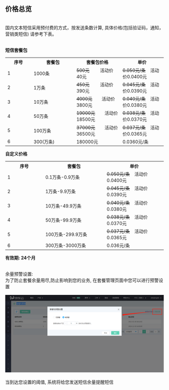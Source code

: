 ## 价格总览<br>
<br>
国内文本短信采用预付费的方式，按发送条数计算, 具体价格(包括验证码，通知，营销类短信) 请参考下表。<br><br>

**短信套餐包**<br>
<table>
     <tr align="center">
        <th width="200">序号</th>
        <th width="300">套餐包</th>
        <th width="300">套餐包价格</th>
        <th width="300">单价</th>
     </tr>
     <tr>
         <td>1</td>
         <td>1000条</td>
         <td><del>500元</del>&nbsp;&nbsp;&nbsp;&nbsp;&nbsp;&nbsp;&nbsp;&nbsp;&nbsp;活动价40元</td>
         <td><del>0.050元/条</del>&nbsp;&nbsp;&nbsp;&nbsp;活动价0.0400元</td>
      </tr>
      <tr>
         <td>2</td>
         <td>1万条</td>
         <td><del>450元</del>&nbsp;&nbsp;&nbsp;&nbsp;&nbsp;&nbsp;&nbsp;&nbsp;&nbsp;活动价390元</td>
         <td><del>0.045元/条</del>&nbsp;&nbsp;&nbsp;&nbsp;活动价0.0390元</td>
      </tr>
      <tr>
         <td>3</td>
         <td>10万条</td>
         <td><del>4000元</del>&nbsp;&nbsp;&nbsp;&nbsp;&nbsp;&nbsp;&nbsp;&nbsp;活动价3800元</td>
         <td><del>0.040元/条</del>&nbsp;&nbsp;&nbsp;&nbsp;活动价0.0380元</td>
      </tr>
      <tr>
         <td>4</td>
         <td>50万条</td>
         <td><del>19000元</del>&nbsp;&nbsp;&nbsp;&nbsp;&nbsp;&nbsp;&nbsp;&nbsp;活动价18500元</td>
         <td><del>0.038元/条</del>&nbsp;&nbsp;&nbsp;&nbsp;活动价0.0370元</td>
      </tr>
      <tr>
         <td>5</td>
         <td>100万条</td>
         <td><del>37000元</del>&nbsp;&nbsp;&nbsp;&nbsp;&nbsp;&nbsp;&nbsp;&nbsp;活动价36500元</td>
         <td><del>0.037元/条</del>&nbsp;&nbsp;&nbsp;&nbsp;活动价0.0365元</td>
      </tr>
      <tr>
         <td>6</td>
         <td>300(万条)</td>
         <td>180000元</td>
         <td>0.0360元/条</td>
      </tr>
</table>

**自定义价格**<br>
<table>
     <tr align="center">
        <th width="200">序号</th>
        <th width="300">套餐包</th>
        <th width="300">单价</th>
     </tr>
      <tr>
         <td>1</td>
         <td>0.1万条-0.9万条</td>
         <td><del>0.050元/条</del>&nbsp;&nbsp;&nbsp;&nbsp;活动价0.0400元</td>
      </tr>
      <tr>
         <td>2</td>
         <td>1万条-9.9万条</td>
         <td><del>0.045元/条</del>&nbsp;&nbsp;&nbsp;&nbsp;活动价0.0390元</td>
      </tr>
      <tr>
         <td>3</td>
         <td>10万条-49.9万条</td>
         <td><del>0.040元/条</del>&nbsp;&nbsp;&nbsp;&nbsp;活动价0.0380元</td>
      </tr>
      <tr>
         <td>4</td>
         <td>50万条-99.9万条</td>
         <td><del>0.038元/条</del>&nbsp;&nbsp;&nbsp;&nbsp;活动价0.0370元</td>
      </tr>
      <tr>
         <td>5</td>
         <td>100万条-299.9万条</td>
         <td><del>0.037元/条</del>&nbsp;&nbsp;&nbsp;&nbsp;活动价0.0365元</td>
      </tr>
      <tr>
         <td>6</td>
         <td>300万条-3000万条</td>
         <td>0.036元/条</td>
      </tr>
</table>

**有效期: 24个月**<br><br>

余量预警设置:<br>
为了防止套餐余量用尽,防止影响到您的业务, 在套餐管理页面中您可以进行预警设置<br><br>
![预警设置](../../../../image/Text-Message/dx-001.png)<br><br>
当到达您设置的阈值, 系统将给您发送短信余量提醒短信
